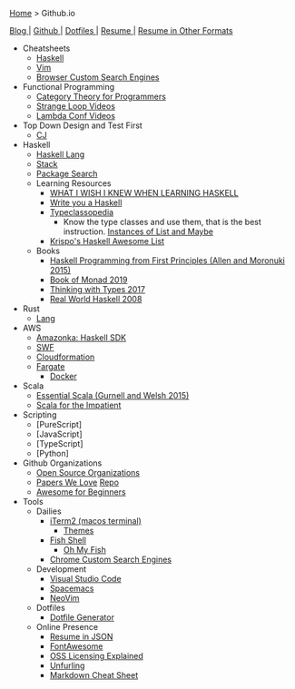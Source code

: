 [Home](https://jeffwindsor.carrd.co/) > Github.io

[ Blog ]()
| [ Github ](https://github.com/jeffwindsor)
| [ Dotfiles ](https://github.com/jeffwindsor/dotfiles)
| [ Resume ](https://jeffwindsor.github.io/docs/resume/resume-json-stackoverflow.html)
| [ Resume in Other Formats ](https://jeffwindsor.github.io/docs/resumes)

* Cheatsheets
    * [ Haskell ](https://jeffwindsor.github.io/docs/cheatsheets/haskell)
    * [ Vim ](https://jeffwindsor.github.io/docs/cheatsheets/vim)
    * [ Browser Custom Search Engines ](https://jeffwindsor.github.io/docs/cheatsheets/browser-custom-search-engines)
* Functional Programming
    * [Category Theory for Programmers](https://github.com/hmemcpy/milewski-ctfp-pdf)
    * [Strange Loop Videos](https://www.youtube.com/channel/UC_QIfHvN9auy2CoOdSfMWDw)
    * [Lambda Conf Videos](https://www.youtube.com/channel/UCEtohQeDqMSebi2yvLMUItg)
* Top Down Design and Test First
    * [CJ](https://www.youtube.com/channel/UC2OoWaGVtOgOM4he75rFuWg/videos)
* Haskell
    * [Haskell Lang](https://www.haskell.org/)
    * [Stack](https://docs.haskellstack.org/en/stable/README/)
    * [Package Search](https://haskell.libhunt.com/)
    * Learning Resources
        * [WHAT I WISH I KNEW WHEN LEARNING HASKELL](http://dev.stephendiehl.com/hask/)
        * [Write you a Haskell](http://dev.stephendiehl.com/fun/)
        * [Typeclassopedia](https://wiki.haskell.org/Typeclassopedia)
            * Know the type classes and use them, that is the best instruction. [Instances of List and Maybe](https://wiki.haskell.org/Instances_of_List_and_Maybe)
        * [Krispo's Haskell Awesome List](https://github.com/krispo/awesome-haskell)
    * Books
        * [Haskell Programming from First Principles (Allen and Moronuki 2015)](http://haskellbook.com/)
        * [Book of Monad 2019](https://www.amazon.com/Book-Monads-practice-applied-problems-ebook/dp/B07JNZHYLT)
        * [Thinking with Types 2017](https://leanpub.com/thinking-with-types)
        * [Real World Haskell 2008](http://book.realworldhaskell.org/)
* Rust
    * [Lang](https://www.rust-lang.org/)
* AWS
    * [Amazonka: Haskell SDK](https://hackage.haskell.org/package/amazonka)
    * [SWF](https://aws.amazon.com/swf/)
    * [Cloudformation](https://aws.amazon.com/cloudformation/)
    * [Fargate](https://aws.amazon.com/fargate/)
        * [Docker](https://www.docker.com/)
* Scala
    * [Essential Scala (Gurnell and Welsh 2015)](https://underscore.io/books/essential-scala/)
    * [Scala for the Impatient](https://www.amazon.com/Scala-Impatient-Cay-S-Horstmann-ebook/dp/B01MR67YSO)
* Scripting
    * [PureScript]
    * [JavaScript]
    * [TypeScript]
    * [Python]
* Github Organizations
    * [Open Source Organizations](https://github.com/collections/open-source-organizations)
    * [Papers We Love](https://paperswelove.org/) [Repo](https://github.com/papers-we-love)
    * [Awesome for Beginners](https://github.com/MunGell/awesome-for-beginners)
* Tools
    * Dailies
        * [iTerm2 (macos terminal)](https://iterm2.com)
            * [Themes](https://github.com/mbadolato/iTerm2-Color-Schemes)
        * [Fish Shell](https://fishshell.com/docs/current/index.html)
            * [Oh My Fish](https://github.com/oh-my-fish/oh-my-fish)
        * [Chrome Custom Search Engines](https://github.com/daturkel/custom-search-engines)
    * Development
        * [Visual Studio Code](https://code.visualstudio.com/)
        * [Spacemacs](http://spacemacs.org/)
        * [NeoVim](https://neovim.io/)
    * Dotfiles
        * [Dotfile Generator](https://jeffwindsor.github.io/the-sweet-setup.io/)
    * Online Presence
        * [Resume in JSON](https://jsonresume.org/getting-started)
        * [FontAwesome](https://fontawesome.com)
        * [OSS Licensing Explained](https://choosealicense.com)
        * [Unfurling](https://medium.com/slack-developer-blog/everything-you-ever-wanted-to-know-about-unfurling-but-were-afraid-to-ask-or-how-to-make-your-e64b4bb9254)
        * [Markdown Cheat Sheet](https://github.com/adam-p/markdown-here/wiki/Markdown-Cheatsheet#images)

